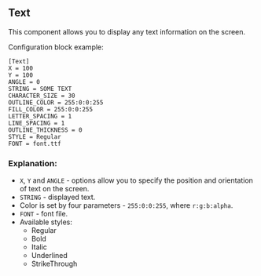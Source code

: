  ## Text

 This component allows you to display any text information on the screen.

 Configuration block example:

    [Text]
    X = 100
    Y = 100
    ANGLE = 0
    STRING = SOME TEXT
    CHARACTER_SIZE = 30
    OUTLINE_COLOR = 255:0:0:255
    FILL_COLOR = 255:0:0:255
    LETTER_SPACING = 1
    LINE_SPACING = 1
    OUTLINE_THICKNESS = 0
    STYLE = Regular
    FONT = font.ttf
    
 ### Explanation:

 * `X`, `Y` and `ANGLE` -  options allow you to specify the position and orientation of text on the screen.
 * `STRING` - displayed text.
 *  Color is set by four parameters - `255:0:0:255`, where `r:g:b:alpha`.
 * `FONT` - font file.
 * Available styles:
     * Regular
     * Bold
     * Italic
     * Underlined
     * StrikeThrough